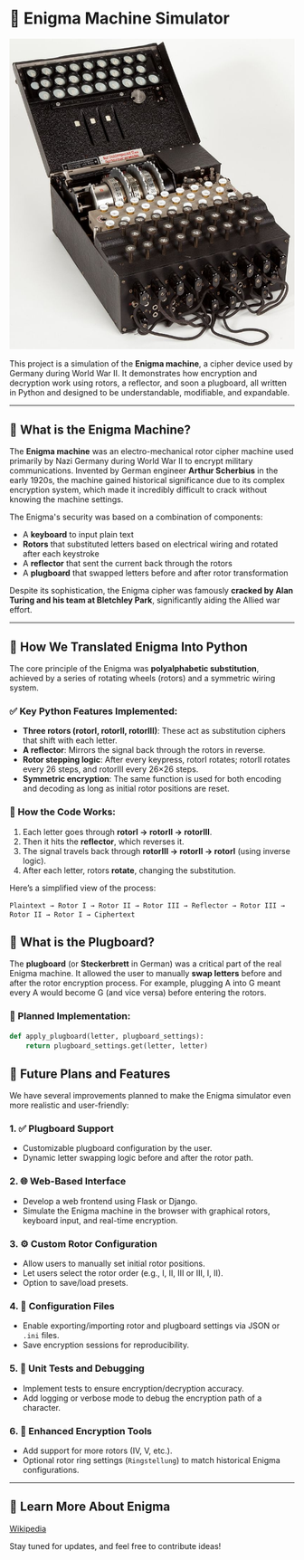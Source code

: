 # 🔐 Enigma Machine Simulator

![Enigma Machine picture](images/enigma.jpg)

This project is a simulation of the **Enigma machine**, a cipher device used by Germany during World War II. It demonstrates how encryption and decryption work using rotors, a reflector, and soon a plugboard, all written in Python and designed to be understandable, modifiable, and expandable.

---

## 📜 What is the Enigma Machine?

The **Enigma machine** was an electro-mechanical rotor cipher machine used primarily by Nazi Germany during World War II to encrypt military communications. Invented by German engineer **Arthur Scherbius** in the early 1920s, the machine gained historical significance due to its complex encryption system, which made it incredibly difficult to crack without knowing the machine settings.

The Enigma's security was based on a combination of components:
- A **keyboard** to input plain text
- **Rotors** that substituted letters based on electrical wiring and rotated after each keystroke
- A **reflector** that sent the current back through the rotors
- A **plugboard** that swapped letters before and after rotor transformation

Despite its sophistication, the Enigma cipher was famously **cracked by Alan Turing and his team at Bletchley Park**, significantly aiding the Allied war effort.

---

## 🧠 How We Translated Enigma Into Python

The core principle of the Enigma was **polyalphabetic substitution**, achieved by a series of rotating wheels (rotors) and a symmetric wiring system.

### ✅ Key Python Features Implemented:
- **Three rotors (rotorI, rotorII, rotorIII)**: These act as substitution ciphers that shift with each letter.
- **A reflector**: Mirrors the signal back through the rotors in reverse.
- **Rotor stepping logic**: After every keypress, rotorI rotates; rotorII rotates every 26 steps, and rotorIII every 26×26 steps.
- **Symmetric encryption**: The same function is used for both encoding and decoding as long as initial rotor positions are reset.

### 🔁 How the Code Works:
1. Each letter goes through **rotorI → rotorII → rotorIII**.
2. Then it hits the **reflector**, which reverses it.
3. The signal travels back through **rotorIII → rotorII → rotorI** (using inverse logic).
4. After each letter, rotors **rotate**, changing the substitution.

Here’s a simplified view of the process:

```text
Plaintext → Rotor I → Rotor II → Rotor III → Reflector → Rotor III → Rotor II → Rotor I → Ciphertext
```

## 🔌 What is the Plugboard?

The **plugboard** (or **Steckerbrett** in German) was a critical part of the real Enigma machine. It allowed the user to manually **swap letters** before and after the rotor encryption process. For example, plugging A into G meant every A would become G (and vice versa) before entering the rotors.

### 📌 Planned Implementation:

```python
def apply_plugboard(letter, plugboard_settings):
    return plugboard_settings.get(letter, letter)
```

## 🚧 Future Plans and Features

We have several improvements planned to make the Enigma simulator even more realistic and user-friendly:

### 1. ✅ Plugboard Support
- Customizable plugboard configuration by the user.
- Dynamic letter swapping logic before and after the rotor path.

### 2. 🌐 Web-Based Interface
- Develop a web frontend using Flask or Django.
- Simulate the Enigma machine in the browser with graphical rotors, keyboard input, and real-time encryption.

### 3. ⚙️ Custom Rotor Configuration
- Allow users to manually set initial rotor positions.
- Let users select the rotor order (e.g., I, II, III or III, I, II).
- Option to save/load presets.

### 4. 💾 Configuration Files
- Enable exporting/importing rotor and plugboard settings via JSON or `.ini` files.
- Save encryption sessions for reproducibility.

### 5. 🧪 Unit Tests and Debugging
- Implement tests to ensure encryption/decryption accuracy.
- Add logging or verbose mode to debug the encryption path of a character.

### 6. 🔐 Enhanced Encryption Tools
- Add support for more rotors (IV, V, etc.).
- Optional rotor ring settings (`Ringstellung`) to match historical Enigma configurations.

---
## 📖 Learn More About Enigma

[Wikipedia](https://en.wikipedia.org/wiki/Enigma_machine)


Stay tuned for updates, and feel free to contribute ideas!



